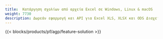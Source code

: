 ```yaml
---
title:  Κατάργηση σχολίων από αρχεία Excel σε Windows, Linux & macOS
weight: 7730
description: Δωρεάν εφαρμογή και API για Excel XLS, XLSX και ODS Διαχείριση σχολίων και σχολίων
---
```

{{< blocks/products/pf/agp/feature-solution >}} 

